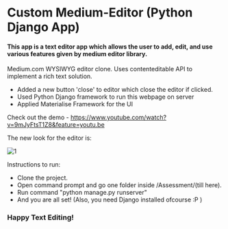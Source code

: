 # Custom Medium-Editor (Python Django App)
#### This app is a text editor app which allows the user to add, edit, and use various features given by medium editor library.

Medium.com WYSIWYG editor clone. Uses contenteditable API to implement a rich text solution.
- Added a new button 'close' to editor which close the editor if clicked.
- Used Python Django framework to run this webpage on server
- Applied Materialise Framework for the UI 

Check out the demo - https://www.youtube.com/watch?v=9mJyFtsT1Z8&feature=youtu.be

The new look for the editor is: 

![1](https://user-images.githubusercontent.com/43055292/56841002-cd69c480-683f-11e9-931a-a73dd8019a19.PNG)

Instructions to run:

- Clone the project.
- Open command prompt and go one folder inside /Assessment/(till here).
- Run command "python manage.py runserver"
- And you are all set! (Also, you need Django installed ofcourse :P )

### Happy Text Editing!




